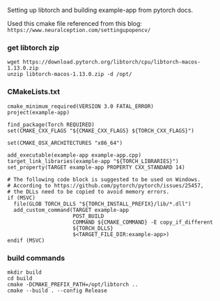 Setting up libtorch and building example-app from pytorch docs.

Used this cmake file referenced from this blog: ```https://www.neuralception.com/settingupopencv/```

### get libtorch zip
```
wget https://download.pytorch.org/libtorch/cpu/libtorch-macos-1.13.0.zip
unzip libtorch-macos-1.13.0.zip -d /opt/
```


### CMakeLists.txt
```
cmake_minimum_required(VERSION 3.0 FATAL_ERROR)
project(example-app)

find_package(Torch REQUIRED)
set(CMAKE_CXX_FLAGS "${CMAKE_CXX_FLAGS} ${TORCH_CXX_FLAGS}")

set(CMAKE_OSX_ARCHITECTURES "x86_64")

add_executable(example-app example-app.cpp)
target_link_libraries(example-app "${TORCH_LIBRARIES}")
set_property(TARGET example-app PROPERTY CXX_STANDARD 14)

# The following code block is suggested to be used on Windows.
# According to https://github.com/pytorch/pytorch/issues/25457,
# the DLLs need to be copied to avoid memory errors.
if (MSVC)
  file(GLOB TORCH_DLLS "${TORCH_INSTALL_PREFIX}/lib/*.dll")
  add_custom_command(TARGET example-app
                     POST_BUILD
                     COMMAND ${CMAKE_COMMAND} -E copy_if_different
                     ${TORCH_DLLS}
                     $<TARGET_FILE_DIR:example-app>)
endif (MSVC)
```

### build commands
```
mkdir build
cd build
cmake -DCMAKE_PREFIX_PATH=/opt/libtorch ..
cmake --build . --config Release
```